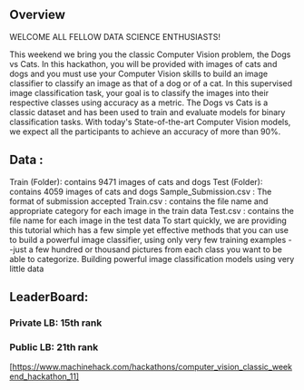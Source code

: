 ## Overview
WELCOME ALL FELLOW DATA SCIENCE ENTHUSIASTS!

This weekend we bring you the classic Computer Vision problem, the Dogs vs Cats. In this hackathon, you will be provided with images of cats and dogs and you must use  your Computer Vision skills to build an image classifier to classify an image as that of a dog or of a cat. In this supervised image classification task, your goal is to classify the images into their respective classes using accuracy as a metric. The Dogs vs Cats is a classic dataset and has been used to train and evaluate models for binary classification tasks. With today's State-of-the-art Computer Vision models, we expect all the participants to achieve an accuracy of more than 90%.

## Data :

Train (Folder): contains 9471 images of cats and dogs
Test (Folder): contains 4059 images of cats and dogs
Sample_Submission.csv : The format of submission accepted
Train.csv : contains the file name and appropriate category for each image in the train data
Test.csv : contains the file name for each image in the test data
To start quickly, we are providing this tutorial which has a few simple yet effective methods that you can use to build a powerful image classifier, using only very few training examples --just a few hundred or thousand pictures from each class you want to be able to categorize. Building powerful image classification models using very little data

## LeaderBoard:
### Private LB: 15th rank
### Public LB: 21th rank
[https://www.machinehack.com/hackathons/computer_vision_classic_weekend_hackathon_11]
